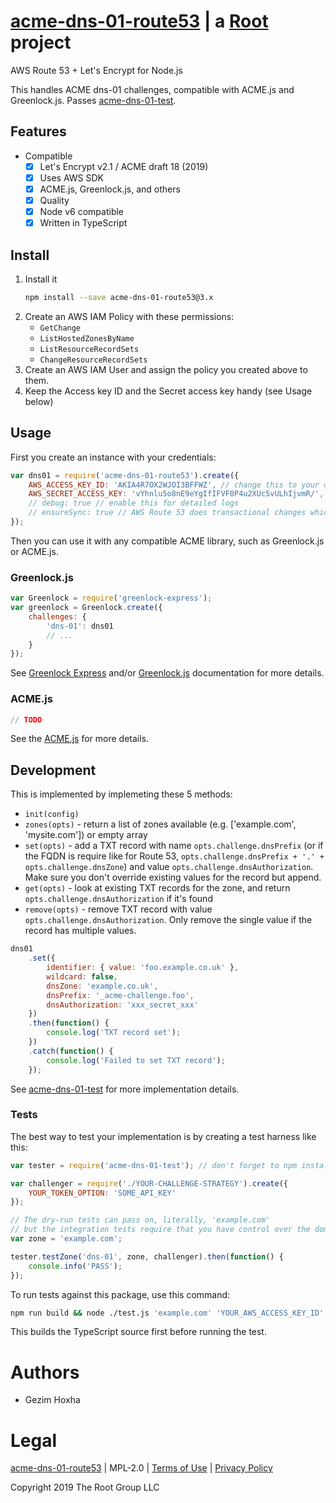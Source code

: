 # [acme-dns-01-route53](https://git.coolaj86.com/coolaj86/acme-dns-01-route53.js) | a [Root](https://rootprojects.org) project

AWS Route 53 + Let's Encrypt for Node.js

This handles ACME dns-01 challenges, compatible with ACME.js and Greenlock.js.
Passes [acme-dns-01-test](https://git.rootprojects.org/root/acme-dns-01-test.js).

## Features

- Compatible
  - [x] Let's Encrypt v2.1 / ACME draft 18 (2019)
  - [x] Uses AWS SDK
  - [x] ACME.js, Greenlock.js, and others
  - [x] Quality
  - [x] Node v6 compatible
  - [x] Written in TypeScript

## Install

1. Install it
    ```bash
    npm install --save acme-dns-01-route53@3.x
    ```
2. Create an AWS IAM Policy with these permissions:
    - `GetChange`
    - `ListHostedZonesByName`
    - `ListResourceRecordSets`
    - `ChangeResourceRecordSets`
3. Create an AWS IAM User and assign the policy you created above to them.
4. Keep the Access key ID and the Secret access key handy (see Usage below)

## Usage

First you create an instance with your credentials:

```js
var dns01 = require('acme-dns-01-route53').create({
    AWS_ACCESS_KEY_ID: 'AKIA4R7OX2WJOI3BFFWZ', // change this to your own Access key ID
    AWS_SECRET_ACCESS_KEY: 'vYhnlu5o8nE9eYgIfIFVF0P4u2XUcSvULhIjvmR/', // change this to your own Secret access key
	// debug: true // enable this for detailed logs
	// ensureSync: true // AWS Route 53 does transactional changes which means it has a status of PENDING until in ensures that changes complete entirely on any individual DNS server, or not at all. You can force wait by setting this flag to true and it'll poll the changes until they're no longer pending. 
});
```

Then you can use it with any compatible ACME library,
such as Greenlock.js or ACME.js.

### Greenlock.js

```js
var Greenlock = require('greenlock-express');
var greenlock = Greenlock.create({
	challenges: {
		'dns-01': dns01
		// ...
	}
});
```

See [Greenlock Express](https://git.rootprojects.org/root/greenlock-express.js) and/or [Greenlock.js](https://git.rootprojects.org/root/greenlock.js) documentation for more details.

### ACME.js

```js
// TODO
```

See the [ACME.js](https://git.rootprojects.org/root/acme-v2.js) for more details.

## Development

This is implemented by implemeting these 5 methods:

- `init(config)`
- `zones(opts)` - return a list of zones available (e.g. ['example.com', 'mysite.com']) or empty array
- `set(opts)` - add a TXT record with name `opts.challenge.dnsPrefix` (or if the FQDN is require like for Route 53, `opts.challenge.dnsPrefix + '.' + opts.challenge.dnsZone`) and value `opts.challenge.dnsAuthorization`. Make sure you don't override existing values for the record but append.
- `get(opts)` - look at existing TXT records for the zone, and return `opts.challenge.dnsAuthorization` if it's found
- `remove(opts)` - remove TXT record with value `opts.challenge.dnsAuthorization`. Only remove the single value if the record has multiple values.

```js
dns01
	.set({
		identifier: { value: 'foo.example.co.uk' },
		wildcard: false,
		dnsZone: 'example.co.uk',
		dnsPrefix: '_acme-challenge.foo',
		dnsAuthorization: 'xxx_secret_xxx'
	})
	.then(function() {
		console.log('TXT record set');
	})
	.catch(function() {
		console.log('Failed to set TXT record');
	});
```

See [acme-dns-01-test](https://git.rootprojects.org/root/acme-dns-01-test.js) for more implementation details.

### Tests

The best way to test your implementation is by creating a test harness like this:

```js
var tester = require('acme-dns-01-test'); // don't forget to npm install this

var challenger = require('./YOUR-CHALLENGE-STRATEGY').create({
	YOUR_TOKEN_OPTION: 'SOME_API_KEY'
});

// The dry-run tests can pass on, literally, 'example.com'
// but the integration tests require that you have control over the domain
var zone = 'example.com';

tester.testZone('dns-01', zone, challenger).then(function() {
	console.info('PASS');
});
```

To run tests against this package, use this command:


```bash
npm run build && node ./test.js 'example.com' 'YOUR_AWS_ACCESS_KEY_ID' 'YOUR_AWS_SECRET_ACCESS_KEY'
```

This builds the TypeScript source first before running the test.



# Authors

- Gezim Hoxha

<!-- {{ if .Legal }} -->

# Legal

[acme-dns-01-route53](https://git.coolaj86.com/coolaj86/acme-dns-01-route53.js) | MPL-2.0 | [Terms of Use](https://therootcompany.com/legal/#terms) | [Privacy Policy](https://therootcompany.com/legal/#privacy)

Copyright 2019 The Root Group LLC

<!-- {{ end }} -->
